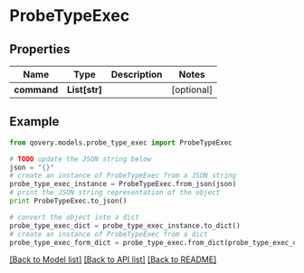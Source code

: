 # ProbeTypeExec


## Properties

Name | Type | Description | Notes
------------ | ------------- | ------------- | -------------
**command** | **List[str]** |  | [optional] 

## Example

```python
from qovery.models.probe_type_exec import ProbeTypeExec

# TODO update the JSON string below
json = "{}"
# create an instance of ProbeTypeExec from a JSON string
probe_type_exec_instance = ProbeTypeExec.from_json(json)
# print the JSON string representation of the object
print ProbeTypeExec.to_json()

# convert the object into a dict
probe_type_exec_dict = probe_type_exec_instance.to_dict()
# create an instance of ProbeTypeExec from a dict
probe_type_exec_form_dict = probe_type_exec.from_dict(probe_type_exec_dict)
```
[[Back to Model list]](../README.md#documentation-for-models) [[Back to API list]](../README.md#documentation-for-api-endpoints) [[Back to README]](../README.md)


